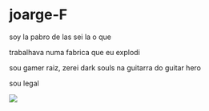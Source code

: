 # joarge-F

soy la pabro de las sei la o que

trabalhava numa fabrica que eu explodi

sou gamer raiz, zerei dark souls na guitarra do guitar hero

sou legal 

![](https://media.tenor.com/0XSg3Cc9ao8AAAAi/carl-and-shaggy-jamin-dance.gif)

